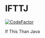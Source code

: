 # IFTTJ
[![CodeFactor](https://www.codefactor.io/repository/github/panzer1119/ifttj/badge/master)](https://www.codefactor.io/repository/github/panzer1119/ifttj/overview/master)

If This Than Java
